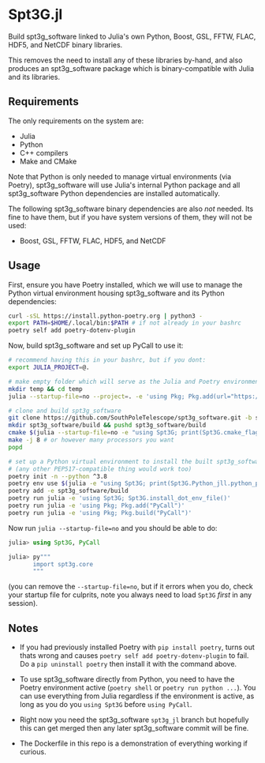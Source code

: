 # Spt3G.jl

Build spt3g_software linked to Julia's own Python, Boost, GSL, FFTW, FLAC, HDF5, and NetCDF binary libraries. 

This removes the need to install any of these libraries by-hand, and also produces an spt3g_software package which is binary-compatible with Julia and its libraries. 

## Requirements

The only requirements on the system are:

* Julia
* Python
* C++ compilers
* Make and CMake

Note that Python is only needed to manage virtual environments (via Poetry), spt3g_software will use Julia's internal Python package and all spt3g_software Python dependencies are installed automatically. 

The following spt3g_software binary dependencies are also _not_ needed. Its fine to have them, but if you have system versions of them, they will not be used:

* Boost, GSL, FFTW, FLAC, HDF5, and NetCDF


## Usage

First, ensure you have Poetry installed, which we will use to manage the Python virtual environment housing spt3g_software and its Python dependencies:

```bash
curl -sSL https://install.python-poetry.org | python3 -
export PATH=$HOME/.local/bin:$PATH # if not already in your bashrc
poetry self add poetry-dotenv-plugin
``` 

Now, build spt3g_software and set up PyCall to use it:

```bash
# recommend having this in your bashrc, but if you dont:
export JULIA_PROJECT=@.

# make empty folder which will serve as the Julia and Poetry environments
mkdir temp && cd temp
julia --startup-file=no --project=. -e 'using Pkg; Pkg.add(url="https://github.com/marius311/Spt3G.jl")'

# clone and build spt3g_software
git clone https://github.com/SouthPoleTelescope/spt3g_software.git -b spt3g_jl
mkdir spt3g_software/build && pushd spt3g_software/build
cmake $(julia --startup-file=no -e "using Spt3G; print(Spt3G.cmake_flags())") ..
make -j 8 # or however many processors you want
popd

# set up a Python virtual environment to install the built spt3g_software into
# (any other PEP517-compatible thing would work too)
poetry init -n --python ^3.8
poetry env use $(julia -e "using Spt3G; print(Spt3G.Python_jll.python_path)")
poetry add -e spt3g_software/build
poetry run julia -e 'using Spt3G; Spt3G.install_dot_env_file()'
poetry run julia -e 'using Pkg; Pkg.add("PyCall")'
poetry run julia -e 'using Pkg; Pkg.build("PyCall")'
```

Now run `julia --startup-file=no` and you should be able to do:

```julia
julia> using Spt3G, PyCall

julia> py"""
       import spt3g.core
       """
```

(you can remove the `--startup-file=no`, but if it errors when you do, check your startup file for culprits, note you always need to load `Spt3G` _first_ in any session).


## Notes

* If you had previously installed Poetry with `pip install poetry`, turns out thats wrong and causes `poetry self add poetry-dotenv-plugin` to fail. Do a `pip uninstall poetry` then install it with the command above. 

* To use spt3g_software directly from Python, you need to have the Poetry environment active (`poetry shell` or `poetry run python ...`). You can use everything from Julia regardless if the environment is active, as long as you do you `using Spt3G` before `using PyCall`.

* Right now you need the spt3g_software `spt3g_jl` branch but hopefully this can get merged then any later spt3g_software commit will be fine.

* The Dockerfile in this repo is a demonstration of everything working if curious. 